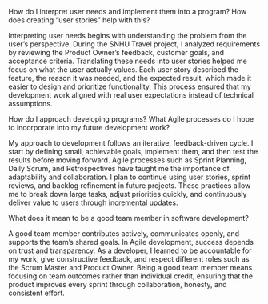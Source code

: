 How do I interpret user needs and implement them into a program? How does creating “user stories” help with this?

Interpreting user needs begins with understanding the problem from the user’s perspective. During the SNHU Travel project, I analyzed requirements by reviewing the Product Owner’s feedback, customer goals, and acceptance criteria. Translating these needs into user stories helped me focus on what the user actually values. Each user story described the feature, the reason it was needed, and the expected result, which made it easier to design and prioritize functionality. This process ensured that my development work aligned with real user expectations instead of technical assumptions.

How do I approach developing programs? What Agile processes do I hope to incorporate into my future development work?

My approach to development follows an iterative, feedback-driven cycle. I start by defining small, achievable goals, implement them, and then test the results before moving forward. Agile processes such as Sprint Planning, Daily Scrum, and Retrospectives have taught me the importance of adaptability and collaboration. I plan to continue using user stories, sprint reviews, and backlog refinement in future projects. These practices allow me to break down large tasks, adjust priorities quickly, and continuously deliver value to users through incremental updates.

What does it mean to be a good team member in software development?

A good team member contributes actively, communicates openly, and supports the team’s shared goals. In Agile development, success depends on trust and transparency. As a developer, I learned to be accountable for my work, give constructive feedback, and respect different roles such as the Scrum Master and Product Owner. Being a good team member means focusing on team outcomes rather than individual credit, ensuring that the product improves every sprint through collaboration, honesty, and consistent effort.
